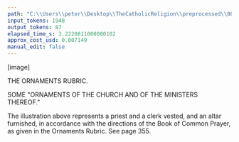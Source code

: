 ```yaml
---
path: "C:\\Users\\peter\\Desktop\\TheCatholicReligion\\preprocessed\\00375.jpg"
input_tokens: 1948
output_tokens: 87
elapsed_time_s: 3.2220811000000102
approx_cost_usd: 0.007149
manual_edit: false
---
```

[image]

THE ORNAMENTS RUBRIC.

SOME "ORNAMENTS OF THE CHURCH AND OF THE
MINISTERS THEREOF."

The illustration above represents a priest and a clerk
vested, and an altar furnished, in accordance with the
directions of the Book of Common Prayer, as given in
the Ornaments Rubric. See page 355.
